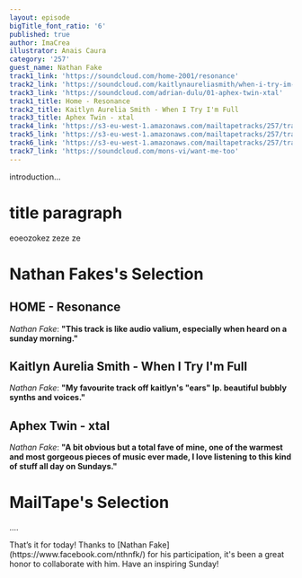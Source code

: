 ```yaml
---
layout: episode
bigTitle_font_ratio: '6'
published: true
author: ImaCrea
illustrator: Anais Caura
category: '257'
guest_name: Nathan Fake
track1_link: 'https://soundcloud.com/home-2001/resonance'
track2_link: 'https://soundcloud.com/kaitlynaureliasmith/when-i-try-im-full'
track3_link: 'https://soundcloud.com/adrian-dulu/01-aphex-twin-xtal'
track1_title: Home - Resonance
track2_title: Kaitlyn Aurelia Smith - When I Try I'm Full
track3_title: Aphex Twin - xtal
track4_link: 'https://s3-eu-west-1.amazonaws.com/mailtapetracks/257/track4.mp3'
track5_link: 'https://s3-eu-west-1.amazonaws.com/mailtapetracks/257/track6.mp3'
track6_link: 'https://s3-eu-west-1.amazonaws.com/mailtapetracks/257/track7.mp3'
track7_link: 'https://soundcloud.com/mons-vi/want-me-too'
---
```

<p id="introduction">introduction...</p>

# title paragraph

eoeozokez
zeze
ze


# **Nathan Fakes's Selection**

## HOME - Resonance
_Nathan Fake_: **"**This track is like audio valium, especially when heard on a sunday morning.**"**

## Kaitlyn Aurelia Smith - When I Try I'm Full
_Nathan Fake_: **"**My favourite track off kaitlyn's "ears" lp. beautiful bubbly synths and voices.**"**

## Aphex Twin - xtal
_Nathan Fake_: **"**A bit obvious but a total fave of mine, one of the warmest and most gorgeous pieces of music ever made, I love listening to this kind of stuff all day on Sundays.**"**


# MailTape's Selection

....

<p id="outroduction">That’s it for today! Thanks to [Nathan Fake](https://www.facebook.com/nthnfk/) for his participation, it's been a great honor to collaborate with him. Have an inspiring Sunday!</p>
